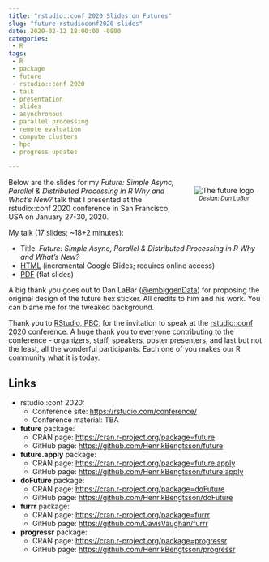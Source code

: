 ```yaml
---
title: "rstudio::conf 2020 Slides on Futures"
slug: "future-rstudioconf2020-slides"
date: 2020-02-12 18:00:00 -0800
categories:
 - R
tags:
 - R
 - package
 - future
 - rstudio::conf 2020
 - talk
 - presentation
 - slides
 - asynchronous
 - parallel processing
 - remote evaluation
 - compute clusters
 - hpc
 - progress updates
 
---
```



<div style="width: 25%; margin: 2ex; float: right;"/>
 <center>
   <img src="/post/future-logo.png" alt="The future logo"/>
   <span style="font-size: 80%; font-style: italic;">Design: <a href="https://twitter.com/embiggenData">Dan LaBar</a></span>
 </center>
</div>

Below are the slides for my _Future: Simple Async, Parallel & Distributed Processing in R Why and What’s New?_ talk that I presented at the rstudio::conf 2020 conference in San Francisco, USA on January 27-30, 2020.


My talk (17 slides; ~18+2 minutes):

* Title: _Future: Simple Async, Parallel & Distributed Processing in R Why and What’s New?_
* [HTML](https://docs.google.com/presentation/d/1Wn5S91UGIOrc4IyXoV074ij5vGF8I0Km0tCfintyIa4/present?includes_info_params=1&eisi=CM2mhIXwsecCFQyuJgodBQAJ8A#slide=id.p) (incremental Google Slides; requires online access)
* [PDF](https://www.jottr.org/presentations/rstudioconf2020/BengtssonH_20200129-future-rstudioconf2020.pdf) (flat slides)


A big thank you goes out to Dan LaBar (<a href="https://twitter.com/embiggenData">@embiggenData</a>) for proposing the original design of the future hex sticker. All credits to him and his work. You can blame me for the tweaked background.

Thank you to [RStudio, PBC](https://blog.rstudio.com/2020/01/29/rstudio-pbc), for the invitation to speak at the [rstudio::conf 2020](https://rstudio.com/conference/) conference.  A huge thank you to everyone contributing to the conference - organizers, staff, speakers, poster presenters, and last but not the least, all the wonderful participants.  Each one of you makes our R community what it is today.


## Links

* rstudio::conf 2020:
  - Conference site: https://rstudio.com/conference/
  - Conference material: TBA
* **future** package:
  - CRAN page: https://cran.r-project.org/package=future
  - GitHub page: https://github.com/HenrikBengtsson/future
* **future.apply** package:
  - CRAN page: https://cran.r-project.org/package=future.apply
  - GitHub page: https://github.com/HenrikBengtsson/future.apply
* **doFuture** package:
  - CRAN page: https://cran.r-project.org/package=doFuture
  - GitHub page: https://github.com/HenrikBengtsson/doFuture
* **furrr** package:
  - CRAN page: https://cran.r-project.org/package=furrr
  - GitHub page: https://github.com/DavisVaughan/furrr
* **progressr** package:
  - CRAN page: https://cran.r-project.org/package=progressr
  - GitHub page: https://github.com/HenrikBengtsson/progressr
